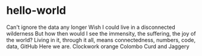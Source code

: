 # hello-world
Can't ignore the data any longer
Wish I could live in a disconnected wilderness
But how then would I see the immensity, the suffering, the joy of the world?
Living in it, through it all, means connectedness, numbers, code, data, GitHub
Here we are. 
Clockwork orange 
Colombo 
Curd and Jaggery 

